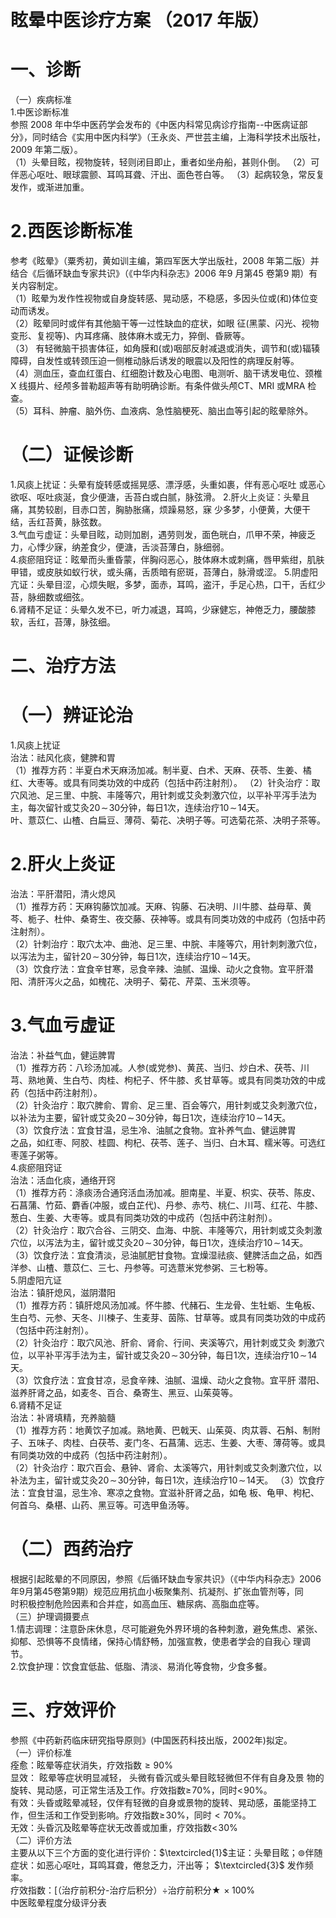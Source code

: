 # 眩晕中医诊疗方案 （2017 年版）  
# 一、诊断  
（一）疾病标准  
1.中医诊断标准  
参照 2008 年中华中医药学会发布的《中医内科常见病诊疗指南--中医病证部分》，同时结合《实用中医内科学》（王永炎、严世芸主编，上海科学技术出版社， 2009 年第二版）。  
（1）头晕目眩，视物旋转，轻则闭目即止，重者如坐舟船，甚则仆倒。 （2）可伴恶心呕吐、眼球震颤、耳鸣耳聋、汗出、面色苍白等。  （3）起病较急，常反复发作，或渐进加重。  
# 2.西医诊断标准  
参考《眩晕》（粟秀初，黄如训主编，第四军医大学出版社，2008 年第二版）并结合《后循环缺血专家共识》（《中华内科杂志》2006 年9 月第45 卷第9 期）有关内容制定。  
（1）眩晕为发作性视物或自身旋转感、晃动感，不稳感，多因头位或(和)体位变动而诱发。  
（2）眩晕同时或伴有其他脑干等一过性缺血的症状，如眼 征(黑蒙、闪光、视物变形、复视等)、内耳疼痛、肢体麻木或无力，猝倒、昏厥等。  
（3） 有轻微脑干损害体征，如角膜和(或)咽部反射减退或消失，调节和(或)辐辏障碍，自发性或转颈压迫一侧椎动脉后诱发的眼震以及阳性的病理反射等。  
（4）测血压，查血红蛋白、红细胞计数及心电图、电测听、脑干诱发电位、颈椎X 线摄片、经颅多普勒超声等有助明确诊断。有条件做头颅CT、MRI 或MRA 检查。  
（5）耳科、肿瘤、脑外伤、血液病、急性脑梗死、脑出血等引起的眩晕除外。  
# （二）证候诊断  
1.风痰上扰证：头晕有旋转感或摇晃感、漂浮感，头重如裹，伴有恶心呕吐 或恶心欲呕、呕吐痰涎，食少便溏，舌苔白或白腻，脉弦滑。  2.肝火上炎证：头晕且痛，其势较剧，目赤口苦，胸胁胀痛，烦躁易怒，寐 少多梦，小便黄，大便干结，舌红苔黄，脉弦数。  
3.气血亏虚证：头晕目眩，动则加剧，遇劳则发，面色晄白，爪甲不荣，神疲乏力，心悸少寐，纳差食少，便溏，舌淡苔薄白，脉细弱。  
4.痰瘀阻窍证：眩晕而头重昏蒙，伴胸闷恶心，肢体麻木或刺痛，唇甲紫绀，肌肤甲错，或皮肤如蚁行状，或头痛，舌质暗有瘀斑，苔薄白，脉滑或涩。 5.阴虚阳亢证：头晕目涩，心烦失眠，多梦，面赤，耳鸣，盗汗，手足心热，口干，舌红少苔，脉细数或细弦。  
6.肾精不足证：头晕久发不已，听力减退，耳鸣，少寐健忘，神倦乏力，腰酸膝软，舌红，苔薄，脉弦细。  
# 二、治疗方法  
# （一）辨证论治  
1.风痰上扰证  
治法：祛风化痰，健脾和胃  
（1）推荐方药：半夏白术天麻汤加减。制半夏、白术、天麻、茯苓、生姜、橘红、大枣等。或具有同类功效的中成药（包括中药注射剂）。  （2）针灸治疗：取穴风池、足三里、中脘、丰隆等穴，用针刺或艾灸刺激穴位，以平补平泻手法为主，每次留针或艾灸$20\!\sim\!30$分钟，每日1次，连续治疗$10\!\sim\!14$天。  
叶、薏苡仁、山楂、白扁豆、薄荷、菊花、决明子等。可选菊花茶、决明子茶等。  
# 2.肝火上炎证  
治法：平肝潜阳，清火熄风  
（1）推荐方药：天麻钩藤饮加减。天麻、钩藤、石决明、川牛膝、益母草、黄芩、栀子、杜仲、桑寄生、夜交藤、茯神等。或具有同类功效的中成药（包括中药注射剂）。  
（2）针刺治疗：取穴太冲、曲池、足三里、中脘、丰隆等穴，用针刺刺激穴位，以泻法为主，留针$20\!\sim\!30$分钟，每日1次，连续治疗$10\!\sim\!14$天。  
（3）饮食疗法：宜食辛甘寒，忌食辛辣、油腻、温燥、动火之食物。宜平肝潜阳、清肝泻火之品，如槐花、决明子、菊花、芹菜、玉米须等。  
# 3.气血亏虚证  
治法：补益气血，健运脾胃  
（1）推荐方药：八珍汤加减。人参(或党参)、黄芪、当归、炒白术、茯苓、川芎、熟地黄、生白芍、肉桂、枸杞子、怀牛膝、炙甘草等。或具有同类功效的中成药（包括中药注射剂）。  
（2）针灸治疗：取穴脾俞、胃俞、足三里、百会等穴，用针刺或艾灸刺激穴位，以补法为主要，留针或艾灸$20\!\sim\!30$分钟，每日1次，连续治疗$10\!\sim\!14$天。  
（3）饮食疗法：宜食甘温，忌生冷、油腻之食物。宜补养气血、健运脾胃  
之品，如红枣、阿胶、桂圆、枸杞、茯苓、莲子、当归、白木耳、糯米等。可选红枣莲子粥等。  
4.痰瘀阻窍证  
治法：活血化痰，通络开窍  
（1）推荐方药：涤痰汤合通窍活血汤加减。胆南星、半夏、枳实、茯苓、陈皮、石菖蒲、竹茹、麝香(冲服，或白芷代)、丹参、赤芍、桃仁、川芎、红花、牛膝、葱白、生姜、大枣等。或具有同类功效的中成药（包括中药注射剂）。  
（2）针灸治疗：取穴合谷、三阴交、血海、中脘、丰隆等穴，用针刺或艾灸刺激穴位，以泻法为主，留针或艾灸$20\!\sim\!30$分钟，每日1次，连续治疗$10\!\sim\!14$天。  
（3）饮食疗法：宜食清淡，忌油腻肥甘食物。宜燥湿祛痰、健脾活血之品，如西洋参、山楂、薏苡仁、三七、丹参等。可选薏米党参粥、三七粉等。  
5.阴虚阳亢证  
治法：镇肝熄风，滋阴潜阳  
（1）推荐方药：镇肝熄风汤加减。怀牛膝、代赭石、生龙骨、生牡蛎、生龟板、生白芍、元参、天冬、川楝子、生麦芽、茵陈、甘草等。或具有同类功效的中成药（包括中药注射剂）。  
（2）针灸治疗：取穴风池、肝俞、肾俞、行间、夹溪等穴，用针刺或艾灸 刺激穴位，以平补平泻手法为主，留针或艾灸$20\!\sim\!30$分钟，每日1次，连续治疗$10\!\sim\!14$天。  
（3）饮食疗法：宜食甘凉，忌食辛辣、油腻、温燥、动火之食物。宜平肝 潜阳、滋养肝肾之品，如麦冬、百合、桑寄生、黑豆、山茱萸等。  
6.肾精不足证  
治法：补肾填精，充养脑髓  
（1）推荐方药：地黄饮子加减。熟地黄、巴戟天、山茱萸、肉苁蓉、石斛、制附子、五味子、肉桂、白茯苓、麦门冬、石菖蒲、远志、生姜、大枣、薄荷等。或具有同类功效的中成药（包括中药注射剂）。  
（2）针灸治疗：取穴百会、悬钟、肾俞、太溪等穴，用针刺或艾灸刺激穴位，以补法为主，留针或艾灸$20\!\sim\!30$分钟，每日1次，连续治疗$10\!\sim\!14$天。 （3）饮食疗法：宜食甘温，忌生冷、寒凉之食物。宜滋补肝肾之品，如龟 板、龟甲、枸杞、何首乌、桑椹、山药、黑豆等。可选甲鱼汤等。  
# （二）西药治疗  
根据引起眩晕的不同原因，参照《后循环缺血专家共识》（《中华内科杂志》2006年9月第45卷第9期）规范应用抗血小板聚集剂、抗凝剂、扩张血管剂等，同  
时积极控制危险因素和合并症，如高血压、糖尿病、高脂血症等。  
（三）护理调摄要点  
1.情志调理：注意卧床休息，尽可能避免外界环境的各种刺激，避免焦虑、紧张、抑郁、恐惧等不良情绪，保持心情舒畅，加强宣教，使患者学会的自我心 理调节。  
2.饮食护理：饮食宜低盐、低脂、清淡、易消化等食物，少食多餐。  
# 三、疗效评价  
参照《中药新药临床研究指导原则》(中国医药科技出版，2002年)拟定。  
（一）评价标准  
痊愈：眩晕等症状消失，疗效指数${\geqslant}90\%$  
显效： 眩晕等症状明显减轻， 头微有昏沉或头晕目眩轻微但不伴有自身及景 物的旋转、晃动感，可正常生活及工作。疗效指数$\geqslant\!70\%$，同时$\mathord{<\!}90\%$。  
有效：头昏或眩晕减轻，仅伴有轻微的自身或景物的旋转、晃动感，虽能坚持工作，但生活和工作受到影响。疗效指数$\geqslant\!30\%$，同时${<}70\%$。  
无效：头昏沉及眩晕等症状无改善或加重，疗效指数$<\!30\%$  
（二）评价方法  
主要从以下三个方面的变化进行评价：$\textcircled{1}$主证：头晕目眩；$\circledcirc$伴随症状：如恶心呕吐，耳鸣耳聋，倦怠乏力，汗出等； $\textcircled{3}$ 发作频率。  
疗效指数：[（治疗前积分-治疗后积分）÷治疗前积分$\bigstar\!\times100\%$  
中医眩晕程度分级评分表 
